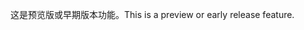 <span data-ttu-id="d2b09-101">这是预览版或早期版本功能。</span><span class="sxs-lookup"><span data-stu-id="d2b09-101">This is a preview or early release feature.</span></span>